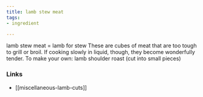 ```yaml
---
title: lamb stew meat
tags:
- ingredient

---
```

lamb stew meat = lamb for stew These are cubes of meat that are too tough to grill or broil. If cooking slowly in liquid, though, they become wonderfully tender. To make your own: lamb shoulder roast (cut into small pieces)

### Links

* [[miscellaneous-lamb-cuts]]
